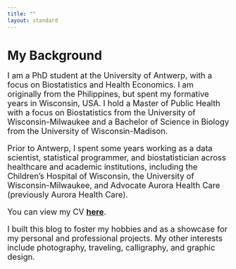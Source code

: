 ```yaml
---
title: ""
layout: standard
---
```


# My Background

<font size="4">I am a PhD student at the University of Antwerp, with a focus on Biostatistics and Health Economics. I am originally from the Philippines, but spent my formative years in Wisconsin, USA. I hold a Master of Public Health with a focus on Biostatistics from the University of Wisconsin-Milwaukee and a Bachelor of Science in Biology from the University of Wisconsin-Madison.

Prior to Antwerp, I spent some years working as a data scientist, statistical programmer, and biostatistician across healthcare and academic institutions, including the Children’s Hospital of Wisconsin, the University of Wisconsin-Milwaukee, and Advocate Aurora Health Care (previously Aurora Health Care).

You can view my CV <a href = "https://drive.google.com/file/d/1M8-f7db2zKiLcFwG013n5rQ34XLOYsWb/view?usp=drive_link">**here**</a>.

I built this blog to foster my hobbies and as a showcase for my personal and professional projects. My other interests include photography, traveling, calligraphy, and graphic design.</font>


